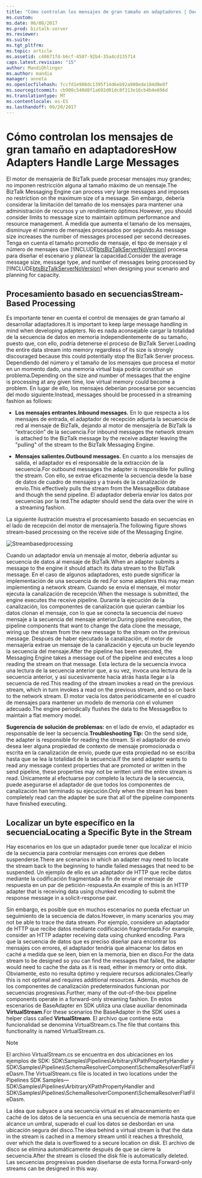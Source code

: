 ```yaml
---
title: "Cómo controlan los mensajes de gran tamaño en adaptadores | Documentos de Microsoft"
ms.custom: 
ms.date: 06/08/2017
ms.prod: biztalk-server
ms.reviewer: 
ms.suite: 
ms.tgt_pltfrm: 
ms.topic: article
ms.assetid: c48671fd-b6cf-4507-92b4-35a4cd135714
caps.latest.revision: "15"
author: MandiOhlinger
ms.author: mandia
manager: anneta
ms.openlocfilehash: fccfd1e988dc1395f14d6eb92a980ede184d0e0f
ms.sourcegitcommit: cb908c540d8f1a692d01dc8f313e16cb4b4e696d
ms.translationtype: MT
ms.contentlocale: es-ES
ms.lasthandoff: 09/20/2017
---
```

# <a name="how-adapters-handle-large-messages"></a><span data-ttu-id="1f116-102">Cómo controlan los mensajes de gran tamaño en adaptadores</span><span class="sxs-lookup"><span data-stu-id="1f116-102">How Adapters Handle Large Messages</span></span>
<span data-ttu-id="1f116-103">El motor de mensajería de BizTalk puede procesar mensajes muy grandes; no imponen restricción alguna al tamaño máximo de un mensaje.</span><span class="sxs-lookup"><span data-stu-id="1f116-103">The BizTalk Messaging Engine can process very large messages and imposes no restriction on the maximum size of a message.</span></span> <span data-ttu-id="1f116-104">Sin embargo, debería considerar la limitación del tamaño de los mensajes para mantener una administración de recursos y un rendimiento óptimos.</span><span class="sxs-lookup"><span data-stu-id="1f116-104">However, you should consider limits to message size to maintain optimum performance and resource management.</span></span> <span data-ttu-id="1f116-105">A medida que aumenta el tamaño de los mensajes, disminuye el número de mensajes procesados por segundo.</span><span class="sxs-lookup"><span data-stu-id="1f116-105">As message size increases the number of messages processed per second decreases.</span></span> <span data-ttu-id="1f116-106">Tenga en cuenta el tamaño promedio de mensaje, el tipo de mensaje y el número de mensajes que [!INCLUDE[btsBizTalkServerNoVersion](../includes/btsbiztalkservernoversion-md.md)] procesa para diseñar el escenario y planear la capacidad.</span><span class="sxs-lookup"><span data-stu-id="1f116-106">Consider the average message size, message type, and number of messages being processed by [!INCLUDE[btsBizTalkServerNoVersion](../includes/btsbiztalkservernoversion-md.md)] when designing your scenario and planning for capacity.</span></span>  
  
## <a name="stream-based-processing"></a><span data-ttu-id="1f116-107">Procesamiento basado en secuencias</span><span class="sxs-lookup"><span data-stu-id="1f116-107">Stream-Based Processing</span></span>  
 <span data-ttu-id="1f116-108">Es importante tener en cuenta el control de mensajes de gran tamaño al desarrollar adaptadores.</span><span class="sxs-lookup"><span data-stu-id="1f116-108">It is important to keep large message handling in mind when developing adapters.</span></span> <span data-ttu-id="1f116-109">No es nada aconsejable cargar la totalidad de la secuencia de datos en memoria independientemente de su tamaño, puesto que, con ello, podría detenerse el proceso de BizTalk Server.</span><span class="sxs-lookup"><span data-stu-id="1f116-109">Loading the entire data stream into memory regardless of its size is strongly discouraged because this could potentially stop the BizTalk Server process.</span></span> <span data-ttu-id="1f116-110">Dependiendo del número y el tamaño de los mensajes que procesa el motor en un momento dado, una memoria virtual baja podría constituir un problema.</span><span class="sxs-lookup"><span data-stu-id="1f116-110">Depending on the size and number of messages that the engine is processing at any given time, low virtual memory could become a problem.</span></span> <span data-ttu-id="1f116-111">En lugar de ello, los mensajes deberían procesarse por secuencias del modo siguiente:</span><span class="sxs-lookup"><span data-stu-id="1f116-111">Instead, messages should be processed in a streaming fashion as follows:</span></span>  
  
-   <span data-ttu-id="1f116-112">**Los mensajes entrantes.**</span><span class="sxs-lookup"><span data-stu-id="1f116-112">**Inbound messages.**</span></span> <span data-ttu-id="1f116-113">En lo que respecta a los mensajes de entrada, el adaptador de recepción adjunta la secuencia de red al mensaje de BizTalk, dejando al motor de mensajería de BizTalk la “extracción” de la secuencia.</span><span class="sxs-lookup"><span data-stu-id="1f116-113">For inbound messages the network stream is attached to the BizTalk message by the receive adapter leaving the "pulling" of the stream to the BizTalk Messaging Engine.</span></span>  
  
-   <span data-ttu-id="1f116-114">**Mensajes salientes.**</span><span class="sxs-lookup"><span data-stu-id="1f116-114">**Outbound messages.**</span></span> <span data-ttu-id="1f116-115">En cuanto a los mensajes de salida, el adaptador es el responsable de la extracción de la secuencia.</span><span class="sxs-lookup"><span data-stu-id="1f116-115">For outbound messages the adapter is responsible for pulling the stream.</span></span> <span data-ttu-id="1f116-116">Con ello, se extrae eficazmente la secuencia desde la base de datos de cuadro de mensajes y a través de la canalización de envío.</span><span class="sxs-lookup"><span data-stu-id="1f116-116">This effectively pulls the stream from the MessageBox database and though the send pipeline.</span></span> <span data-ttu-id="1f116-117">El adaptador debería enviar los datos por secuencias por la red.</span><span class="sxs-lookup"><span data-stu-id="1f116-117">The adapter should send the data over the wire in a streaming fashion.</span></span>  
  
 <span data-ttu-id="1f116-118">La siguiente ilustración muestra el procesamiento basado en secuencias en el lado de recepción del motor de mensajería.</span><span class="sxs-lookup"><span data-stu-id="1f116-118">The following figure shows stream-based processing on the receive side of the Messaging Engine.</span></span>  
  
 ![](../core/media/streambasedprocessing.gif "Streambasedprocessing")  
  
 <span data-ttu-id="1f116-119">Cuando un adaptador envía un mensaje al motor, debería adjuntar su secuencia de datos al mensaje de BizTalk.</span><span class="sxs-lookup"><span data-stu-id="1f116-119">When an adapter submits a message to the engine it should attach its data stream to the BizTalk message.</span></span> <span data-ttu-id="1f116-120">En el caso de algunos adaptadores, esto puede significar la implementación de una secuencia de red.</span><span class="sxs-lookup"><span data-stu-id="1f116-120">For some adapters this may mean implementing a network stream.</span></span> <span data-ttu-id="1f116-121">Cuando se envía el mensaje, el motor ejecuta la canalización de recepción.</span><span class="sxs-lookup"><span data-stu-id="1f116-121">When the message is submitted, the engine executes the receive pipeline.</span></span> <span data-ttu-id="1f116-122">Durante la ejecución de la canalización, los componentes de canalización que quieran cambiar los datos clonan el mensaje, con lo que se conecta la secuencia del nuevo mensaje a la secuencia del mensaje anterior.</span><span class="sxs-lookup"><span data-stu-id="1f116-122">During pipeline execution, the pipeline components that want to change the data clone the message, wiring up the stream from the new message to the stream on the previous message.</span></span> <span data-ttu-id="1f116-123">Después de haber ejecutado la canalización, el motor de mensajería extrae un mensaje de la canalización y ejecuta un bucle leyendo la secuencia del mensaje.</span><span class="sxs-lookup"><span data-stu-id="1f116-123">After the pipeline has been executed, the Messaging Engine takes a message out of the pipeline and executes a loop reading the stream on that message.</span></span> <span data-ttu-id="1f116-124">Esta lectura de la secuencia invoca una lectura de la secuencia anterior que, a su vez, invoca una lectura de la secuencia anterior, y así sucesivamente hacia atrás hasta llegar a la secuencia de red.</span><span class="sxs-lookup"><span data-stu-id="1f116-124">This reading of the stream invokes a read on the previous stream, which in turn invokes a read on the previous stream, and so on back to the network stream.</span></span> <span data-ttu-id="1f116-125">El motor vacía los datos periódicamente en el cuadro de mensajes para mantener un modelo de memoria con el volumen adecuado.</span><span class="sxs-lookup"><span data-stu-id="1f116-125">The engine periodically flushes the data to the MessageBox to maintain a flat memory model.</span></span>  
  
 <span data-ttu-id="1f116-126">**Sugerencia de solución de problemas:** en el lado de envío, el adaptador es responsable de leer la secuencia.</span><span class="sxs-lookup"><span data-stu-id="1f116-126">**Troubleshooting Tip:** On the send side, the adapter is responsible for reading the stream.</span></span> <span data-ttu-id="1f116-127">Si el adaptador de envío desea leer alguna propiedad de contexto de mensaje promocionada o escrita en la canalización de envío, puede que esta propiedad no se escriba hasta que se lea la totalidad de la secuencia.</span><span class="sxs-lookup"><span data-stu-id="1f116-127">If the send adapter wants to read any message context properties that are promoted or written in the send pipeline, these properties may not be written until the entire stream is read.</span></span> <span data-ttu-id="1f116-128">Únicamente al efectuarse por completo la lectura de la secuencia, puede asegurarse el adaptador de que todos los componentes de canalización han terminado su ejecución.</span><span class="sxs-lookup"><span data-stu-id="1f116-128">Only when the stream has been completely read can the adapter be sure that all of the pipeline components have finished executing.</span></span>  
  
## <a name="locating-a-specific-byte-in-the-stream"></a><span data-ttu-id="1f116-129">Localizar un byte específico en la secuencia</span><span class="sxs-lookup"><span data-stu-id="1f116-129">Locating a Specific Byte in the Stream</span></span>  
 <span data-ttu-id="1f116-130">Hay escenarios en los que un adaptador puede tener que localizar el inicio de la secuencia para controlar mensajes con errores que deben suspenderse.</span><span class="sxs-lookup"><span data-stu-id="1f116-130">There are scenarios in which an adapter may need to locate the stream back to the beginning to handle failed messages that need to be suspended.</span></span> <span data-ttu-id="1f116-131">Un ejemplo de ello es un adaptador de HTTP que recibe datos mediante la codificación fragmentada a fin de enviar el mensaje de respuesta en un par de petición-respuesta.</span><span class="sxs-lookup"><span data-stu-id="1f116-131">An example of this is an HTTP adapter that is receiving data using chunked encoding to submit the response message in a solicit-response pair.</span></span>  
  
 <span data-ttu-id="1f116-132">Sin embargo, es posible que en muchos escenarios no pueda efectuar un seguimiento de la secuencia de datos.</span><span class="sxs-lookup"><span data-stu-id="1f116-132">However, in many scenarios you may not be able to trace the data stream.</span></span> <span data-ttu-id="1f116-133">Por ejemplo, considere un adaptador de HTTP que recibe datos mediante codificación fragmentada.</span><span class="sxs-lookup"><span data-stu-id="1f116-133">For example, consider an HTTP adapter receiving data using chunked encoding.</span></span> <span data-ttu-id="1f116-134">Para que la secuencia de datos que es preciso diseñar para encontrar los mensajes con errores, el adaptador tendría que almacenar los datos en caché a medida que se leen, bien en la memoria, bien en disco.</span><span class="sxs-lookup"><span data-stu-id="1f116-134">For the data stream to be designed so you can find the messages that failed, the adapter would need to cache the data as it is read, either in memory or onto disk.</span></span> <span data-ttu-id="1f116-135">Obviamente, esto no resulta óptimo y requiere recursos adicionales.</span><span class="sxs-lookup"><span data-stu-id="1f116-135">Clearly this is not optimal and requires additional resources.</span></span> <span data-ttu-id="1f116-136">Además, muchos de los componentes de canalización predeterminados funcionan por secuencias progresivas.</span><span class="sxs-lookup"><span data-stu-id="1f116-136">Further, many of the out-of-the-box pipeline components operate in a forward-only streaming fashion.</span></span> <span data-ttu-id="1f116-137">En estos escenarios de BaseAdapter en SDK utiliza una clase auxiliar denominada **VirtualStream**.</span><span class="sxs-lookup"><span data-stu-id="1f116-137">For these scenarios the BaseAdapter in the SDK uses a helper class called **VirtualStream**.</span></span> <span data-ttu-id="1f116-138">El archivo que contiene esta funcionalidad se denomina VirtualStream.cs.</span><span class="sxs-lookup"><span data-stu-id="1f116-138">The file that contains this functionality is named VirtualStream.cs.</span></span>  
  
> [!NOTE]
>  <span data-ttu-id="1f116-139">El archivo VirtualStream.cs se encuentra en dos ubicaciones en los ejemplos de SDK: SDK\Samples\Pipelines\ArbitraryXPathPropertyHandler y SDK\Samples\Pipelines\SchemaResolverComponent\SchemaResolverFlatFileDasm.</span><span class="sxs-lookup"><span data-stu-id="1f116-139">The VirtualStream.cs file is located in two locations under the Pipelines SDK Samples—SDK\Samples\Pipelines\ArbitraryXPathPropertyHandler and SDK\Samples\Pipelines\SchemaResolverComponent\SchemaResolverFlatFileDasm.</span></span>  
  
 <span data-ttu-id="1f116-140">La idea que subyace a una secuencia virtual es el almacenamiento en caché de los datos de la secuencia en una secuencia de memoria hasta que alcance un umbral, superado el cual los datos se desbordan en una ubicación segura del disco.</span><span class="sxs-lookup"><span data-stu-id="1f116-140">The idea behind a virtual stream is that the data in the stream is cached in a memory stream until it reaches a threshold, over which the data is overflowed to a secure location on disk.</span></span> <span data-ttu-id="1f116-141">El archivo de disco se elimina automáticamente después de que se cierre la secuencia.</span><span class="sxs-lookup"><span data-stu-id="1f116-141">After the stream is closed the disk file is automatically deleted.</span></span> <span data-ttu-id="1f116-142">Las secuencias progresivas pueden diseñarse de esta forma.</span><span class="sxs-lookup"><span data-stu-id="1f116-142">Forward-only streams can be designed in this way.</span></span>